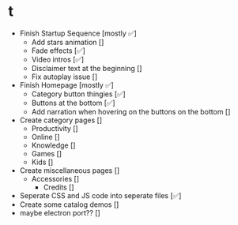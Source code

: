 # t
- Finish Startup Sequence [mostly ✅]
  - Add stars animation []
  - Fade effects [✅]
  - Video intros [✅]
  - Disclaimer text at the beginning []
  - Fix autoplay issue []
- Finish Homepage [mostly ✅]
  - Category button thingies [✅]
  - Buttons at the bottom [✅]
  - Add narration when hovering on the buttons on the bottom []
- Create category pages []
  - Productivity []
  - Online []
  - Knowledge []
  - Games []
  - Kids []
- Create miscellaneous pages []
  - Accessories []
    - Credits []
- Seperate CSS and JS code into seperate files [✅]
- Create some catalog demos []
- maybe electron port?? []
